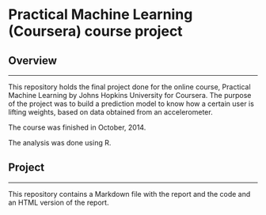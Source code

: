 # Practical Machine Learning (Coursera) course project

## Overview
***

This repository holds the final project done for the online course, Practical Machine
Learning by Johns Hopkins University for Coursera. The purpose of the project was to
build a prediction model to know how a certain user is lifting weights, based on data
obtained from an accelerometer.

The course was finished in October, 2014.

The analysis was done using R.

## Project
***

This repository contains a Markdown file with the report and the code and an HTML version of the
report.
